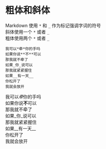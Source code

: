 # 粗体和斜体
 
Markdown 使用 `*` 和 `_` 作为标记强调字词的符号  
斜体使用一个 `*` 或者 `_`  
粗体使用两个 `*` 或者 `_`
```
我可以*牵*你的手吗  
如果你说**不**可以  
那我就不牵了  
如果_你_说可以  
那我就紧紧握住  
如果__有一天__  
你松开了  
我就会放开
```
我可以*牵*你的手吗  
如果你说**不**可以  
那我就不牵了  
如果_你_说可以  
那我就紧紧握住  
如果__有一天__  
你松开了  
我就会放开
